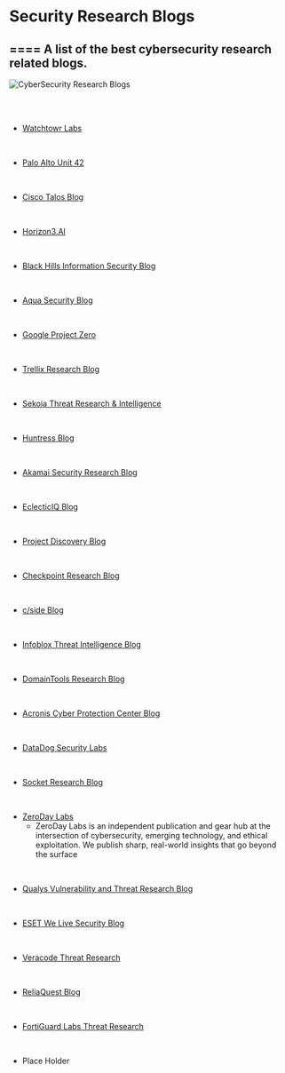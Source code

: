 # Security Research Blogs
====
A list of the best cybersecurity research related blogs.
----
![CyberSecurity Research Blogs](https://github.com/user-attachments/assets/08577661-72c3-440c-99e2-53b4c90ccd66)




<br>
<br>


+ [Watchtowr Labs](https://labs.watchtowr.com/)

<br>

+ [Palo Alto Unit 42](https://unit42.paloaltonetworks.com/)

<br>

+ [Cisco Talos Blog](https://blog.talosintelligence.com/)

<br>

+ [Horizon3.AI](https://horizon3.ai/category/attack-research/)

<br>

+ [Black Hills Information Security Blog](https://www.blackhillsinfosec.com/blog/)

<br>

+ [Aqua Security Blog](https://www.aquasec.com/blog/)

<br>

+ [Google Project Zero](https://googleprojectzero.blogspot.com/)

<br>

+ [Trellix Research Blog](https://www.trellix.com/blogs/research/)

<br> 

+ [Sekoia Threat Research & Intelligence](https://blog.sekoia.io/category/threat-research/)

<br>

+ [Huntress Blog](https://www.huntress.com/blog)

<br>

+ [Akamai Security Research Blog](https://www.akamai.com/blog/security-research)

<br>

+ [EclecticIQ Blog](https://blog.eclecticiq.com/)

<br>

+ [Project Discovery Blog](https://projectdiscovery.io/blog)

<br>

+ [Checkpoint Research Blog](https://research.checkpoint.com/)

<br>

+ [c/side Blog](https://cside.dev/blog)

<br>

+ [Infoblox Threat Intelligence Blog](https://blogs.infoblox.com/category/threat-intelligence/)

<br>

+ [DomainTools Research Blog](https://dti.domaintools.com/#research)

<br>

+ [Acronis Cyber Protection Center Blog](https://www.acronis.com/en-us/cyber-protection-center/)

<br>

+ [DataDog Security Labs](https://securitylabs.datadoghq.com/)

<br>

+ [Socket Research Blog](https://socket.dev/blog/category/research)

<br>

+ [ZeroDay Labs](https://zerodaylabs.net/)
  - ZeroDay Labs is an independent publication and gear hub at the intersection of cybersecurity, emerging technology, and ethical exploitation. We publish sharp, real-world insights that go beyond the surface
 
<br> 

+ [Qualys Vulnerability and Threat Research Blog](https://blog.qualys.com/vulnerabilities-threat-research)

<br>

+ [ESET We Live Security Blog](https://www.welivesecurity.com/en/eset-research/)

<br>

+ [Veracode Threat Research](https://www.veracode.com/blog/?_blog_category=malware%2Cresearch)

<br>

+ [ReliaQuest Blog](https://reliaquest.com/blog/)

<br>

+ [FortiGuard Labs Threat Research](https://www.fortinet.com/blog/threat-research)

<br>

+ Place Holder
